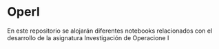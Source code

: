 # OperI
En este repositorio se alojarán diferentes notebooks relacionados con el desarrollo de la asignatura Investigación de Operacione I
